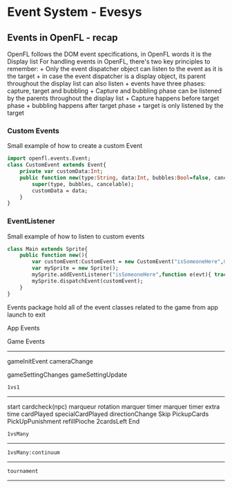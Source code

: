 # Event System - Evesys

## Events in OpenFL - recap
OpenFL follows the DOM event specifications, in OpenFL words it is the Display list
For handling events in OpenFL, there's two key principles to remember:
    + Only the event dispatcher object can listen to the event as it is the target
        + in case the event dispatcher is a display object, its parent throughout the display list can also listen
    + events have three phases: capture, target and bubbling
        + Capture and bubbling phase can be listened by the parents throughout the display list
            + Capture happens before target phase
            + bubbling happens after target phase
        + target is only listened by the target
### Custom Events
Small example of how to create a custom Event

```haxe
import openfl.events.Event;
class CustomEvent extends Event{
    private var customData:Int;
    public function new(type:String, data:Int, bubbles:Bool=false, cancelable:Bool=false){
        super(type, bubbles, cancelable);
        customData = data;
    }
}
```
### EventListener
Small example of how to listen to custom events

```haxe
class Main extends Sprite{
    public function new(){
        var customEvent:CustomEvent = new CustomEvent("isSomeoneHere",0);
        var mySprite = new Sprite();
        mySprite.addEventListener("isSomeoneHere",function e(evt){ trace("I'm here");});
        mySprite.dispatchEvent(customEvent);
    }
}
```
Events package hold all of the event classes related to the game
from app launch to exit

App Events

Game Events
_____________

gameInitEvent
cameraChange

gameSettingChanges
gameSettingUpdate


    1vs1
   ______
   start
   cardcheck(npc)
   marqueur rotation
   marquer timer
   marquer timer extra time
   cardPlayed
   specialCardPlayed
   directionChange
   Skip
   PickupCards
   PickUpPunishment
   refillPioche
   2cardsLeft
   End

    1vsMany
   _________

    1vsMany:continuum
   ___________________

    tournament
   ____________
